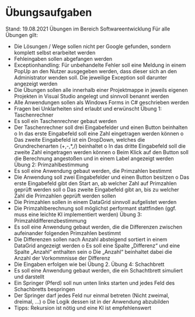# Übungsaufgaben
Stand: 19.08.2021
Übungen im Bereich Softwareentwicklung
Für alle Übungen gilt:
- Die Lösungen / Wege sollen nicht per Google gefunden, sondern komplett selbst erarbeitet werden
- Fehleingaben sollen abgefangen werden
- Exceptionhandling: Für unbehandelte Fehler soll eine Meldung in einem PopUp an den Nutzer ausgegeben werden, dass dieser sich an den Administrator wenden soll. Die jeweilige Exception soll darunter angezeigt werden
- Die Übungen sollen alle innerhalb einer Projektmappe in jeweils eigenen Projekten in Visual Studio angelegt und sinnvoll benannt werden
- Alle Anwendungen sollen als Windows Forms in C# geschrieben werden
- Fragen bei Unklarheiten sind erlaubt und erwünscht
Übung 1: Taschenrechner
- Es soll ein Taschenrechner gebaut werden
- Der Taschenrechner soll drei Eingabefelder und einen Button beinhalten
o In das erste Eingabefeld soll eine Zahl eingetragen werden können
o Das zweite Eingabefeld ist ein DropDown, welches die Grundrechenarten (+,-,*,/) beinhaltet
o In das dritte Eingabefeld soll die zweite Zahl eingetragen werden können
o Beim Klick auf den Button soll die Berechnung angestoßen und in einem Label angezeigt werden
Übung 2: Primzahlbestimmung
- Es soll eine Anwendung gebaut werden, die Primzahlen bestimmt
- Die Anwendung soll zwei Eingabefelder und einen Button besitzen
o Das erste Eingabefeld gibt den Start an, ab welcher Zahl auf Primzahlen geprüft werden soll
o Das zweite Eingabefeld gibt an, bis zu welcher Zahl die Primzahlen geprüft werden sollen
- Die Primzahlen sollen in einem DataGrid sinnvoll aufgelistet werden
- Die Primzahlberechnung soll möglichst performant stattfinden (ggf. muss eine leichte KI implementiert werden)
Übung 3: Primzahldifferenzbestimmung
- Es soll eine Anwendung gebaut werden, die die Differenzen zwischen aufeinander folgenden Primzahlen bestimmt
- Die Differenzen sollen nach Anzahl absteigend sortiert in einem DataGrid angezeigt werden
o Es soll eine Spalte „Differenz“ und eine Spalte „Anzahl“ enthalten sein
o Die „Anzahl“ beinhaltet dabei die Anzahl der Vorkommnisse der Differenz
- Die Eingaben erfolgen wie bei Übung 2.
Übung 4: Schachbrett
- Es soll eine Anwendung gebaut werden, die ein Schachtbrett simuliert und darstellt
- Ein Springer (Pferd) soll nun unten links starten und jedes Feld des Schachbretts bespringen
- Der Springer darf jedes Feld nur einmal betreten (Nicht zweimal, dreimal, …)
o Die Logik dessen ist in der Anwendung abzubilden
- Tipps: Rekursion ist nötig und eine KI ist empfehlenswert
